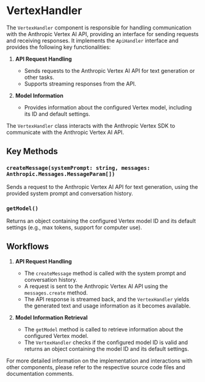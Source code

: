 # VertexHandler

The `VertexHandler` component is responsible for handling communication with the Anthropic Vertex AI API, providing an interface for sending requests and receiving responses. It implements the `ApiHandler` interface and provides the following key functionalities:

1. **API Request Handling**
   - Sends requests to the Anthropic Vertex AI API for text generation or other tasks.
   - Supports streaming responses from the API.

2. **Model Information**
   - Provides information about the configured Vertex model, including its ID and default settings.

The `VertexHandler` class interacts with the Anthropic Vertex SDK to communicate with the Anthropic Vertex AI API.

## Key Methods

### `createMessage(systemPrompt: string, messages: Anthropic.Messages.MessageParam[])`
Sends a request to the Anthropic Vertex AI API for text generation, using the provided system prompt and conversation history.

### `getModel()`
Returns an object containing the configured Vertex model ID and its default settings (e.g., max tokens, support for computer use).

## Workflows

1. **API Request Handling**
   - The `createMessage` method is called with the system prompt and conversation history.
   - A request is sent to the Anthropic Vertex AI API using the `messages.create` method.
   - The API response is streamed back, and the `VertexHandler` yields the generated text and usage information as it becomes available.

2. **Model Information Retrieval**
   - The `getModel` method is called to retrieve information about the configured Vertex model.
   - The `VertexHandler` checks if the configured model ID is valid and returns an object containing the model ID and its default settings.

For more detailed information on the implementation and interactions with other components, please refer to the respective source code files and documentation comments.
